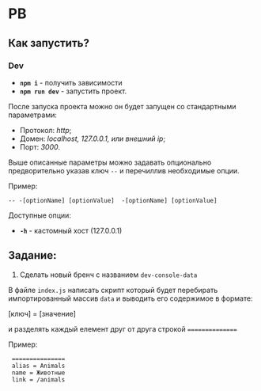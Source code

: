 # PB #

## Как запустить?

### Dev
* **`npm i`** - получить зависимости
* **`npm run dev`** - запустить проект.

После запуска проекта можно он будет запущен со стандартными параметрами: 

* Протокол: *http*;
* Домен: *localhost, 127.0.0.1, или внешний ip*;
* Порт: *3000*.

Выше описанные параметры можно задавать опционально предворительно указав ключ `--` и перечиллив необходимые опции.

Пример:

`-- -[optionName] [optionValue]  -[optionName] [optionValue]`

Доступные опции:

* **`-h`** - кастомный хост (127.0.0.1)


## Задание:

1) Сделать новый бренч с названием `dev-console-data`

В файле `index.js` написать скрипт который будет перебирать импортированный массив `data` и выводить его содержимое в формате:

[ключ] = [значение]

и разделять каждый елемент друг от друга строкой `==============`

Пример:

```
 ===============
 alias = Animals
 name = Животные
 link = /animals
```
